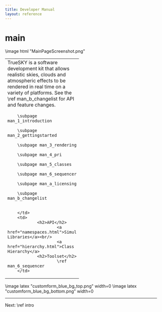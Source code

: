 ```yaml
---
title: Developer Manual	
layout: reference
---
```

main
===
\image html "MainPageScreenshot.png"

<table class="nice" width="100%">
<tr valign="top">
<td style="width:auto" colspan="2">
TrueSKY is a software development kit that allows realistic skies, clouds and atmospheric effects to be rendered in real time on a variety of platforms.
See the \ref man_b_changelist for API and feature changes.


</td>
</tr>
<tr valign="top" rowspan="2">
        <td style="width:200px">

        \subpage man_1_introduction

        \subpage man_2_gettingstarted

        \subpage man_3_rendering

        \subpage man_4_pri

        \subpage man_5_classes

        \subpage man_6_sequencer

        \subpage man_a_licensing
        
        \subpage man_b_changelist
        
        
        </td>
        <td>
                <h2>API</h2>
                        <a href="namespaces.html">Simul Libraries</a><br/>
                        <a href="hierarchy.html">Class Hierarchy</a>
                <h2>Toolset</h2>
                        \ref man_6_sequencer
        </td>
</tr>
</table>

\image latex "customform_blue_bg_top.png" width=0
\image latex "customform_blue_bg_bottom.png" width=0

<hr size="1">
Next: \ref intro